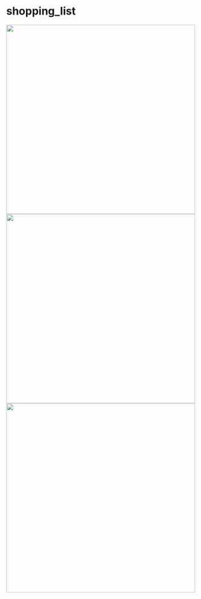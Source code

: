 # shopping_list

<img src="https://github.com/user-attachments/assets/f6f145f8-b272-440f-936f-3904985afbc8" height="500">
<img src="https://github.com/user-attachments/assets/aa46bc47-3dd7-4ac2-ad22-1726fa807257" height="500">
<img src="https://github.com/user-attachments/assets/dc6c745a-91bb-4b4d-a91e-232de3d76279" height="500">
